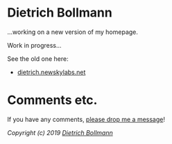 
# Dietrich Bollmann

...working on a new version of my homepage.

Work in progress...

See the old one here: 

  - [dietrich.newskylabs.net](http://dietrich.newskylabs.net/)


# Comments etc.

If you have any comments, [please drop me a message](http://dietrich.newskylabs.net/email)!

*Copyright (c) 2019 [Dietrich Bollmann](http://dietrich.newskylabs.net/)*

